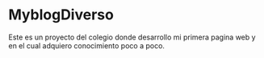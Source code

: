 # MyblogDiverso
Este es un proyecto del colegio donde desarrollo mi primera pagina web  y en el cual adquiero conocimiento poco a poco.
